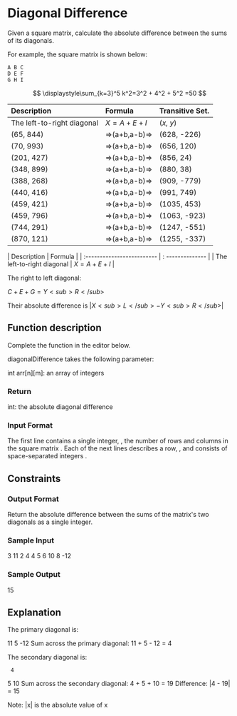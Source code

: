 # Diagonal Difference

Given a square matrix, calculate the absolute difference between the sums of its diagonals.

For example, the square matrix  is shown below:

```
A B C
D E F
G H I
```

$$
\displaystyle\sum_{k=3}^5 k^2=3^2 + 4^2 + 5^2 =50
$$


| Description | Formula   | Transitive Set. | 
| :----------- | :------------ | :-------------- |        
| The left-to-right diagonal | $X = A + E + I$   |     (*x, y*)      |
| (65, 844)	   | =>(a+b,a-b)=> | (628, -226)     | 
| (70, 993)	   | =>(a+b,a-b)=> | (656, 120)      |
| (201, 427)   | =>(a+b,a-b)=> | (856, 24)       |   
| (348, 899)   | =>(a+b,a-b)=> | (880, 38)       |         
| (388, 268)   | =>(a+b,a-b)=> | (909, -779)     |           
| (440, 416)   | =>(a+b,a-b)=> | (991, 749)      |          
| (459, 421)   | =>(a+b,a-b)=> | (1035, 453)     |           
| (459, 796)   | =>(a+b,a-b)=> | (1063, -923)    |          
| (744, 291)   | =>(a+b,a-b)=> | (1247, -551)    |          
| (870, 121)   | =>(a+b,a-b)=> | (1255, -337)    |            



| Description                | Formula          |
| :------------------------- | : -------------- |
| The left-to-right diagonal | $X = A + E + I$  |

The right to left diagonal: 

$C + E + G = Y<sub>R</sub>$ 

Their absolute difference is $| X<sub>L</sub> - Y<sub>R</sub> |$

## Function description

Complete the  function in the editor below.

diagonalDifference takes the following parameter:

int arr[n][m]: an array of integers

### Return

int: the absolute diagonal difference

### Input Format

The first line contains a single integer, , the number of rows and columns in the square matrix .
Each of the next  lines describes a row, , and consists of  space-separated integers .

## Constraints

### Output Format

Return the absolute difference between the sums of the matrix's two diagonals as a single integer.

### Sample Input

3
11 2 4
4 5 6
10 8 -12

### Sample Output

15

## Explanation

The primary diagonal is:

11
   5
     -12
Sum across the primary diagonal: 11 + 5 - 12 = 4

The secondary diagonal is:

     4
   5
10
Sum across the secondary diagonal: 4 + 5 + 10 = 19
Difference: |4 - 19| = 15

Note: |x| is the absolute value of x

